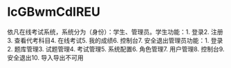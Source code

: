 # lcGBwmCdIREU
依凡在线考试系统，系统分为（身份）：学生、管理员。学生功能：1. 登录2. 注册3. 查看代考科目4. 在线考试5. 我的成绩6. 控制台7. 安全退出管理员功能：1. 登录2. 题库管理3. 试题管理4. 考试管理5. 系统配置6. 角色管理7. 用户管理8. 控制台9. 安全退出10. 导入导出不可用 
